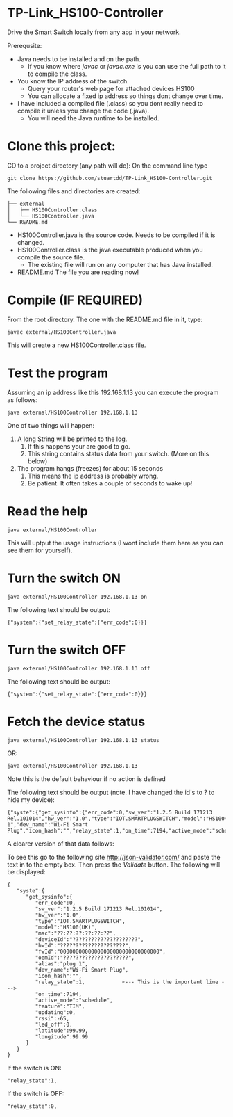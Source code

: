 # TP-Link_HS100-Controller
Drive the Smart Switch locally from any app in your network.

Prerequsite: 
* Java needs to be installed and on the path.
  * If you know where *javac* or *javac.exe* is you can use the full path to it to compile the class.
* You know the IP address of the switch.
  * Query your router's web page for attached devices HS100
  * You can allocate a fixed ip address so things dont change over time.
* I have included a compiled file (.class) so you dont really need to compile it unless you change the code (.java).
  * You will need the Java runtime to be installed.

# Clone this project:
CD to a project directory (any path will do):
On the command line type
```
git clone https://github.com/stuartdd/TP-Link_HS100-Controller.git
```
The following files and directories are created:
```
├── external
│   ├── HS100Controller.class
│   └── HS100Controller.java
└── README.md
```
* HS100Controller.java is the source code. Needs to be compiled if it is changed.
* HS100Controller.class is the java executable produced when you compile the source file.
  * The existing file will run on any computer that has Java installed.
* README.md The file you are reading now!

# Compile (IF REQUIRED)
From the root directory. The one with the README.md file in it, type:
```
javac external/HS100Controller.java
```
This will create a new HS100Controller.class file.

# Test the program 
Assuming an ip address like this 192.168.1.13 you can execute the program as follows:
```
java external/HS100Controller 192.168.1.13
```
One of two things will happen:
1. A long String will be printed to the log. 
   1. If this happens your are good to go.
   1. This string contains status data from your switch. (More on this below)
1. The program hangs (freezes) for about 15 seconds
   1. This means the ip address is probably wrong.
   1. Be patient. It often takes a couple of seconds to wake up!
   
# Read the help
```
java external/HS100Controller
```
This will uptput the usage instructions (I wont include them here as you can see them for yourself).

# Turn the switch ON
```
java external/HS100Controller 192.168.1.13 on
```
The following text should be output:
```
{"system":{"set_relay_state":{"err_code":0}}}
```
# Turn the switch OFF
```
java external/HS100Controller 192.168.1.13 off
```
The following text should be output:
```
{"system":{"set_relay_state":{"err_code":0}}}
```
# Fetch the device status
```
java external/HS100Controller 192.168.1.13 status
```
OR:
```
java external/HS100Controller 192.168.1.13
```
Note this is the default behaviour if no action is defined

The following text should be output (note. I have changed the id's to ? to hide my device):
```
{"syste":{"get_sysinfo":{"err_code":0,"sw_ver":"1.2.5 Build 171213 Rel.101014","hw_ver":"1.0","type":"IOT.SMARTPLUGSWITCH","model":"HS100(UK)","mac":"??:??:??:??:??:??","deviceId":"?????????????????????","hwId":"?????????????????????","fwId":"00000000000000000000000000000000","oemId":"?????????????????????","alias":"plug 1","dev_name":"Wi-Fi Smart Plug","icon_hash":"","relay_state":1,"on_time":7194,"active_mode":"schedule","feature":"TIM","updating":0,"rssi":-65,"led_off":0,"latitude":99.99,"longitude":99.99}}}
```
A clearer version of that data follows:

To see this go to the following site http://json-validator.com/ and paste the text in to the empty box. Then press the *Validate* button. The following will be displayed:
```
{
   "syste":{
      "get_sysinfo":{
         "err_code":0,
         "sw_ver":"1.2.5 Build 171213 Rel.101014",
         "hw_ver":"1.0",
         "type":"IOT.SMARTPLUGSWITCH",
         "model":"HS100(UK)",
         "mac":"??:??:??:??:??:??",
         "deviceId":"?????????????????????",
         "hwId":"?????????????????????",
         "fwId":"00000000000000000000000000000000",
         "oemId":"?????????????????????",
         "alias":"plug 1",
         "dev_name":"Wi-Fi Smart Plug",
         "icon_hash":"",
         "relay_state":1,            <--- This is the important line --->
         "on_time":7194,
         "active_mode":"schedule",
         "feature":"TIM",
         "updating":0,
         "rssi":-65,
         "led_off":0,
         "latitude":99.99,
         "longitude":99.99
      }
   }
}
```
If the switch is ON:
```
"relay_state":1,
```
If the switch is OFF:
```
"relay_state":0,
```


